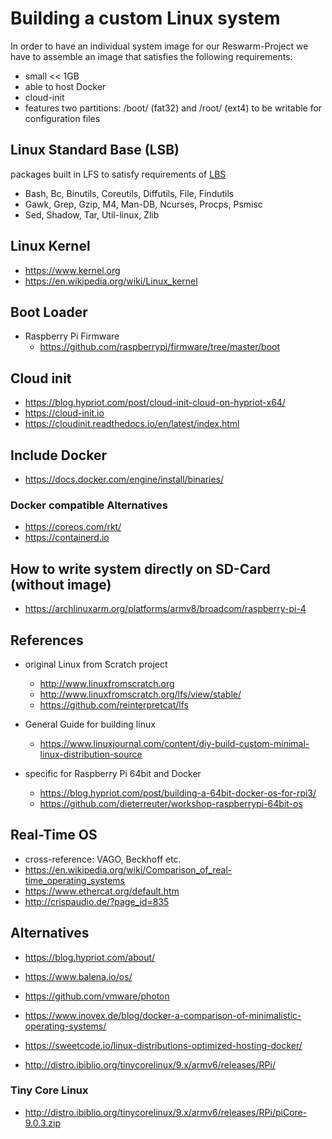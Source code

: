 
# Building a custom Linux system

In order to have an individual system image for our Reswarm-Project we have to
assemble an image that satisfies the following requirements:

- small << 1GB
- able to host Docker
- cloud-init
- features two partitions: /boot/ (fat32) and /root/ (ext4) to be writable for
  configuration files

## Linux Standard Base (LSB)

packages built in LFS to satisfy requirements of
[LBS](https://refspecs.linuxfoundation.org/lsb.shtml)

- Bash, Bc, Binutils, Coreutils, Diffutils, File, Findutils
- Gawk, Grep, Gzip, M4, Man-DB, Ncurses, Procps, Psmisc
- Sed, Shadow, Tar, Util-linux, Zlib

## Linux Kernel

- https://www.kernel.org
- https://en.wikipedia.org/wiki/Linux_kernel

## Boot Loader

- Raspberry Pi Firmware
  - https://github.com/raspberrypi/firmware/tree/master/boot

## Cloud init

- https://blog.hypriot.com/post/cloud-init-cloud-on-hypriot-x64/
- https://cloud-init.io
- https://cloudinit.readthedocs.io/en/latest/index.html

## Include Docker

- https://docs.docker.com/engine/install/binaries/

### Docker compatible Alternatives

- https://coreos.com/rkt/
- https://containerd.io

## How to write system directly on SD-Card (without image)

- https://archlinuxarm.org/platforms/armv8/broadcom/raspberry-pi-4

## References

- original Linux from Scratch project
  - http://www.linuxfromscratch.org
  - http://www.linuxfromscratch.org/lfs/view/stable/
  - https://github.com/reinterpretcat/lfs

- General Guide for building linux
  - https://www.linuxjournal.com/content/diy-build-custom-minimal-linux-distribution-source

- specific for Raspberry Pi 64bit and Docker
  - https://blog.hypriot.com/post/building-a-64bit-docker-os-for-rpi3/
  - https://github.com/dieterreuter/workshop-raspberrypi-64bit-os

## Real-Time OS

- cross-reference: VAGO, Beckhoff etc.
- https://en.wikipedia.org/wiki/Comparison_of_real-time_operating_systems
- https://www.ethercat.org/default.htm
- http://crispaudio.de/?page_id=835

## Alternatives

- https://blog.hypriot.com/about/
- https://www.balena.io/os/

- https://github.com/vmware/photon
- https://www.inovex.de/blog/docker-a-comparison-of-minimalistic-operating-systems/
- https://sweetcode.io/linux-distributions-optimized-hosting-docker/
- http://distro.ibiblio.org/tinycorelinux/9.x/armv6/releases/RPi/

### Tiny Core Linux

- http://distro.ibiblio.org/tinycorelinux/9.x/armv6/releases/RPi/piCore-9.0.3.zip
